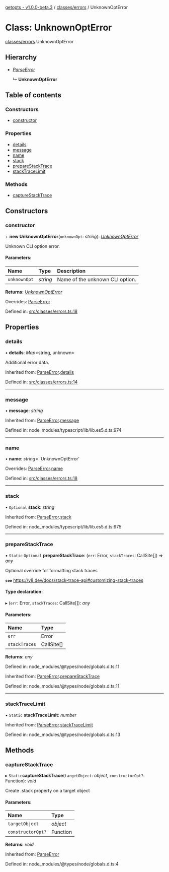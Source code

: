 [getopts - v1.0.0-beta.3](../README.md) / [classes/errors](../modules/classes_errors.md) / UnknownOptError

# Class: UnknownOptError

[classes/errors](../modules/classes_errors.md).UnknownOptError

## Hierarchy

- [_ParseError_](classes_errors.parseerror.md)

  ↳ **UnknownOptError**

## Table of contents

### Constructors

- [constructor](classes_errors.unknownopterror.md#constructor)

### Properties

- [details](classes_errors.unknownopterror.md#details)
- [message](classes_errors.unknownopterror.md#message)
- [name](classes_errors.unknownopterror.md#name)
- [stack](classes_errors.unknownopterror.md#stack)
- [prepareStackTrace](classes_errors.unknownopterror.md#preparestacktrace)
- [stackTraceLimit](classes_errors.unknownopterror.md#stacktracelimit)

### Methods

- [captureStackTrace](classes_errors.unknownopterror.md#capturestacktrace)

## Constructors

### constructor

\+ **new UnknownOptError**(`unknownOpt`: _string_): [_UnknownOptError_](classes_errors.unknownopterror.md)

Unknown CLI option error.

#### Parameters:

| Name         | Type     | Description                     |
| :----------- | :------- | :------------------------------ |
| `unknownOpt` | _string_ | Name of the unknown CLI option. |

**Returns:** [_UnknownOptError_](classes_errors.unknownopterror.md)

Overrides: [ParseError](classes_errors.parseerror.md)

Defined in: [src/classes/errors.ts:18](https://github.com/prasadrajandran/node-getopts/blob/11bb392/src/classes/errors.ts#L18)

## Properties

### details

• **details**: _Map_<string, unknown\>

Additional error data.

Inherited from: [ParseError](classes_errors.parseerror.md).[details](classes_errors.parseerror.md#details)

Defined in: [src/classes/errors.ts:14](https://github.com/prasadrajandran/node-getopts/blob/11bb392/src/classes/errors.ts#L14)

---

### message

• **message**: _string_

Inherited from: [ParseError](classes_errors.parseerror.md).[message](classes_errors.parseerror.md#message)

Defined in: node_modules/typescript/lib/lib.es5.d.ts:974

---

### name

• **name**: _string_= 'UnknownOptError'

Overrides: [ParseError](classes_errors.parseerror.md).[name](classes_errors.parseerror.md#name)

Defined in: [src/classes/errors.ts:18](https://github.com/prasadrajandran/node-getopts/blob/11bb392/src/classes/errors.ts#L18)

---

### stack

• `Optional` **stack**: _string_

Inherited from: [ParseError](classes_errors.parseerror.md).[stack](classes_errors.parseerror.md#stack)

Defined in: node_modules/typescript/lib/lib.es5.d.ts:975

---

### prepareStackTrace

▪ `Static` `Optional` **prepareStackTrace**: (`err`: Error, `stackTraces`: CallSite[]) => _any_

Optional override for formatting stack traces

**`see`** https://v8.dev/docs/stack-trace-api#customizing-stack-traces

#### Type declaration:

▸ (`err`: Error, `stackTraces`: CallSite[]): _any_

#### Parameters:

| Name          | Type       |
| :------------ | :--------- |
| `err`         | Error      |
| `stackTraces` | CallSite[] |

**Returns:** _any_

Defined in: node_modules/@types/node/globals.d.ts:11

Inherited from: [ParseError](classes_errors.parseerror.md).[prepareStackTrace](classes_errors.parseerror.md#preparestacktrace)

Defined in: node_modules/@types/node/globals.d.ts:11

---

### stackTraceLimit

▪ `Static` **stackTraceLimit**: _number_

Inherited from: [ParseError](classes_errors.parseerror.md).[stackTraceLimit](classes_errors.parseerror.md#stacktracelimit)

Defined in: node_modules/@types/node/globals.d.ts:13

## Methods

### captureStackTrace

▸ `Static`**captureStackTrace**(`targetObject`: _object_, `constructorOpt?`: Function): _void_

Create .stack property on a target object

#### Parameters:

| Name              | Type     |
| :---------------- | :------- |
| `targetObject`    | _object_ |
| `constructorOpt?` | Function |

**Returns:** _void_

Inherited from: [ParseError](classes_errors.parseerror.md)

Defined in: node_modules/@types/node/globals.d.ts:4
